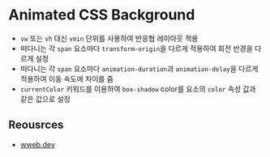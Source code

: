 # Animated CSS Background

- `vw` 또는 `vh` 대신 `vmin` 단위를 사용하여 반응협 레이아웃 적용
- 떠다니는 각 `span` 요소마다 `transform-origin`을 다르게 적용하여 회전 반경을 다르게 설정
- 떠다니는 각 `span` 요소마다 `animation-duration`과 `animation-delay`을 다르게 적용하여 이동 속도에 차이를 줌
- `currentColor` 키워드를 이용하여 `box-shadow` color를 요소의 `color` 속성 값과 같은 값으로 설정

## Reousrces

- [wweb.dev](https://wweb.dev/resources/animated-css-background-generator)
